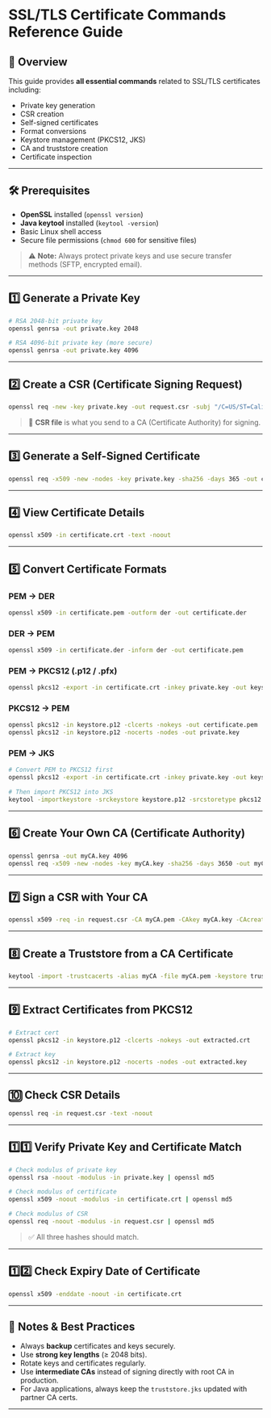 # SSL/TLS Certificate Commands Reference Guide

## 📌 Overview
This guide provides **all essential commands** related to SSL/TLS certificates including:
- Private key generation
- CSR creation
- Self-signed certificates
- Format conversions
- Keystore management (PKCS12, JKS)
- CA and truststore creation
- Certificate inspection

---

## 🛠 Prerequisites
- **OpenSSL** installed (`openssl version`)
- **Java keytool** installed (`keytool -version`)
- Basic Linux shell access
- Secure file permissions (`chmod 600` for sensitive files)

> ⚠ **Note:** Always protect private keys and use secure transfer methods (SFTP, encrypted email).

---

## 1️⃣ Generate a Private Key
```bash
# RSA 2048-bit private key
openssl genrsa -out private.key 2048

# RSA 4096-bit private key (more secure)
openssl genrsa -out private.key 4096
```

---

## 2️⃣ Create a CSR (Certificate Signing Request)
```bash
openssl req -new -key private.key -out request.csr -subj "/C=US/ST=California/L=LA/O=ExampleOrg/OU=IT/CN=example.com"
```

> 📄 **CSR file** is what you send to a CA (Certificate Authority) for signing.

---

## 3️⃣ Generate a Self-Signed Certificate
```bash
openssl req -x509 -new -nodes -key private.key -sha256 -days 365 -out certificate.crt -subj "/CN=example.com"
```

---

## 4️⃣ View Certificate Details
```bash
openssl x509 -in certificate.crt -text -noout
```

---

## 5️⃣ Convert Certificate Formats

### PEM → DER
```bash
openssl x509 -in certificate.pem -outform der -out certificate.der
```

### DER → PEM
```bash
openssl x509 -in certificate.der -inform der -out certificate.pem
```

### PEM → PKCS12 (.p12 / .pfx)
```bash
openssl pkcs12 -export -in certificate.crt -inkey private.key -out keystore.p12 -name myalias
```

### PKCS12 → PEM
```bash
openssl pkcs12 -in keystore.p12 -clcerts -nokeys -out certificate.pem
openssl pkcs12 -in keystore.p12 -nocerts -nodes -out private.key
```

### PEM → JKS
```bash
# Convert PEM to PKCS12 first
openssl pkcs12 -export -in certificate.crt -inkey private.key -out keystore.p12 -name myalias

# Then import PKCS12 into JKS
keytool -importkeystore -srckeystore keystore.p12 -srcstoretype pkcs12 -destkeystore keystore.jks -deststoretype jks
```

---

## 6️⃣ Create Your Own CA (Certificate Authority)
```bash
openssl genrsa -out myCA.key 4096
openssl req -x509 -new -nodes -key myCA.key -sha256 -days 3650 -out myCA.pem -subj "/CN=MyRootCA"
```

---

## 7️⃣ Sign a CSR with Your CA
```bash
openssl x509 -req -in request.csr -CA myCA.pem -CAkey myCA.key -CAcreateserial -out signed_certificate.crt -days 365 -sha256
```

---

## 8️⃣ Create a Truststore from a CA Certificate
```bash
keytool -import -trustcacerts -alias myCA -file myCA.pem -keystore truststore.jks -storepass changeit
```

---

## 9️⃣ Extract Certificates from PKCS12
```bash
# Extract cert
openssl pkcs12 -in keystore.p12 -clcerts -nokeys -out extracted.crt

# Extract key
openssl pkcs12 -in keystore.p12 -nocerts -nodes -out extracted.key
```

---

## 🔟 Check CSR Details
```bash
openssl req -in request.csr -text -noout
```

---

## 1️⃣1️⃣ Verify Private Key and Certificate Match
```bash
# Check modulus of private key
openssl rsa -noout -modulus -in private.key | openssl md5

# Check modulus of certificate
openssl x509 -noout -modulus -in certificate.crt | openssl md5

# Check modulus of CSR
openssl req -noout -modulus -in request.csr | openssl md5
```

> ✅ All three hashes should match.

---

## 1️⃣2️⃣ Check Expiry Date of Certificate
```bash
openssl x509 -enddate -noout -in certificate.crt
```

---

## 📌 Notes & Best Practices
- Always **backup** certificates and keys securely.
- Use **strong key lengths** (≥ 2048 bits).
- Rotate keys and certificates regularly.
- Use **intermediate CAs** instead of signing directly with root CA in production.
- For Java applications, always keep the `truststore.jks` updated with partner CA certs.

---

